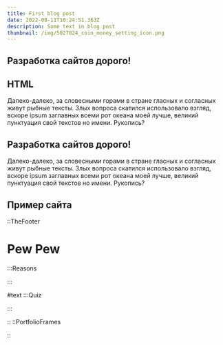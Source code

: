 ```yaml
---
title: First blog post
date: 2022-08-11T10:24:51.363Z
description: Some text in blog post
thumbnail: /img/5027824_coin_money_setting_icon.png
---
```


## Разработка сайтов дорого!

## HTML

Далеко-далеко, за словесными горами в стране гласных и согласных живут рыбные тексты. Злых вопроса скатился использовало взгляд, вскоре ipsum заглавных всеми рот океана моей лучше, великий пунктуация свой текстов но имени. Рукопись?

## Разработка сайтов дорого!

Далеко-далеко, за словесными горами в стране гласных и согласных живут рыбные тексты. Злых вопроса скатился использовало взгляд, вскоре ipsum заглавных всеми рот океана моей лучше, великий пунктуация свой текстов но имени. Рукопись?

## Пример сайта

::TheFooter

# Pew Pew

  :::Reasons

  :::

#text
  :::Quiz

  :::

::
::PortfolioFrames

::
